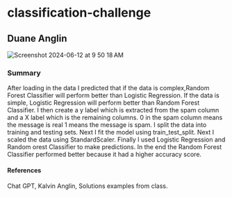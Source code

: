 # classification-challenge
## Duane Anglin

![Screenshot 2024-06-12 at 9 50 18 AM](https://github.com/Enaud29/CryptoClustering/assets/161158238/a0b64168-fe0c-4677-9925-98a031b3f396)

### Summary
After loading in the data I predicted that if the data is complex,Random Forest Classifier will perform better than Logistic Regression. If the data is simple, Logistic Regression will perform better than Random Forest Classifier. I then create a y label which is extracted from the spam column and a X label which is the remaining columns. 0 in the spam column means the message is real 1 means the message is spam. I split the data into training and testing sets. Next I fit the model using train_test_split. Next I scaled the data using StandardScaler. Finally I used Logistic Regression and Random orest Classifier to make predictions. In the end the Random Forest Classifier performed better because it had a higher accuracy score.




#### References
Chat GPT, Kalvin Anglin, Solutions examples from class.
